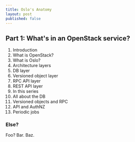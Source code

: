 ```yaml
---
title: Oslo's Anatomy
layout: post
published: false
---
```


## Part 1: What's in an OpenStack service?

1. Introduction
1. What is OpenStack?
1. What is Oslo?
1. Architecture layers
1. DB layer
1. Versioned object layer
1. RPC API layer
1. REST API layer
1. In this series
1. All about the DB
1. Versioned objects and RPC
1. API and AuthNZ
1. Periodic jobs

### Else?

Foo? Bar. Baz.
